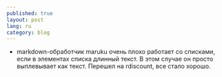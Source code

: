 ```yaml
---
published: true
layout: post
lang: ru
category: blog
---
```


* markdown-обработчик maruku очень плохо работает со списками, если в элементах списка длинный текст. В этом случае он  просто выплевывает как текст. Перешел на rdiscount, все стало хорошо.
